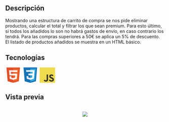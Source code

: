 ## Descripción  
Mostrando una estructura de carrito de compra se nos pide eliminar productos, calcular el total y filtrar los que sean premium. 
Para esto último, si todos los añadidos lo son no habrá gastos de envío, en caso contrario los tendrá.
Para las compras superiores a 50€ se aplica un 5% de descuento. El listado de productos añadidos se muestra en un HTML básico.

## Tecnologías
<span>
<img src="https://github.com/devicons/devicon/blob/master/icons/html5/html5-original.svg" alt="html5" width="50" height="50"/>
<img src="https://github.com/devicons/devicon/blob/master/icons/css3/css3-original.svg" alt="css3" width="50" height="50"/>
<img src="https://github.com/devicons/devicon/blob/master/icons/javascript/javascript-original.svg" alt="css3" width="50" height="50"/>
</span>

## Vista previa
<p align="center"><br>
<img src="https://user-images.githubusercontent.com/125128610/225877810-7e470ef7-b07e-4432-bb94-92dc4b64c71a.png">
</p>
